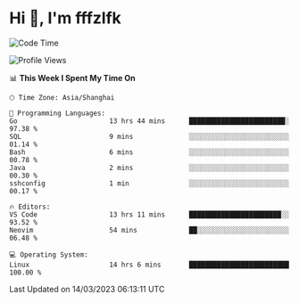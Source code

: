 # Hi 👋, I'm fffzlfk

<!--START_SECTION:waka-->
![Code Time](http://img.shields.io/badge/Code%20Time-108%20hrs%2031%20mins-blue)

![Profile Views](http://img.shields.io/badge/Profile%20Views-0-blue)

📊 **This Week I Spent My Time On** 

```text
🕑︎ Time Zone: Asia/Shanghai

💬 Programming Languages: 
Go                       13 hrs 44 mins      ████████████████████████░   97.38 % 
SQL                      9 mins              ░░░░░░░░░░░░░░░░░░░░░░░░░   01.14 % 
Bash                     6 mins              ░░░░░░░░░░░░░░░░░░░░░░░░░   00.78 % 
Java                     2 mins              ░░░░░░░░░░░░░░░░░░░░░░░░░   00.30 % 
sshconfig                1 min               ░░░░░░░░░░░░░░░░░░░░░░░░░   00.17 % 

🔥 Editors: 
VS Code                  13 hrs 11 mins      ███████████████████████░░   93.52 % 
Neovim                   54 mins             ██░░░░░░░░░░░░░░░░░░░░░░░   06.48 % 

💻 Operating System: 
Linux                    14 hrs 6 mins       █████████████████████████   100.00 % 
```


 Last Updated on 14/03/2023 06:13:11 UTC
<!--END_SECTION:waka-->
